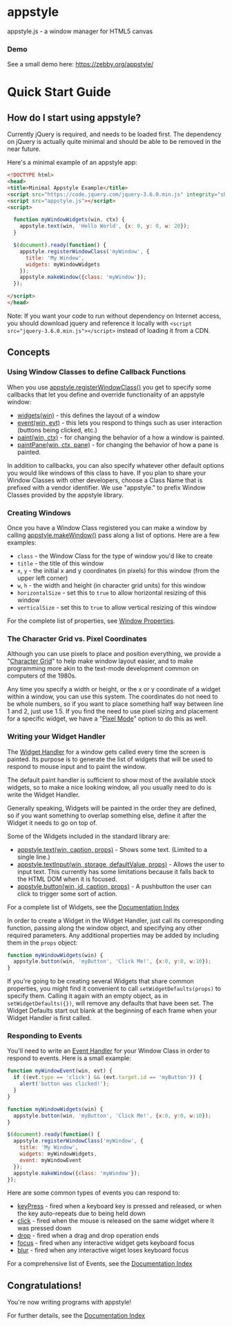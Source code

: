 # appstyle
appstyle.js - a window manager for HTML5 canvas

### Demo

See a small demo here: https://zebby.org/appstyle/

# Quick Start Guide

## How do I start using appstyle?

Currently jQuery is required, and needs to be loaded first. The dependency on jQuery is actually quite minimal and should be able to be removed in the near future.

Here's a minimal example of an appstyle app:

```html
<!DOCTYPE html>
<head>
<title>Minimal Appstyle Example</title>
<script src="https://code.jquery.com/jquery-3.6.0.min.js" integrity="sha256-/xUj+3OJU5yExlq6GSYGSHk7tPXikynS7ogEvDej/m4=" crossorigin="anonymous"></script>
<script src="appstyle.js"></script>
<script>

  function myWindowWidgets(win, ctx) {
    appstyle.text(win, 'Hello World', {x: 0, y: 0, w: 20});
  }

  $(document).ready(function() {
    appstyle.registerWindowClass('myWindow', {
      title: 'My Window',
      widgets: myWindowWidgets
    });
    appstyle.makeWindow({class: 'myWindow'});
  });

</script>
</head>
```

Note: If you want your code to run without dependency on Internet access, you should download jquery and reference it locally with `<script src="jquery-3.6.0.min.js"></script>` instead of loading it from a CDN.

## Concepts

### Using Window Classes to define Callback Functions

When you use [appstyle.registerWindowClass()](docs/windows.md#appstyleregisterwindowclassclassname-props) you get to specify some callbacks that let you define and override functionality of an appstyle window:

  * [widgets(win)](docs/callbacks.md#widgets-handler) - this defines the layout of a window
  * [event(win, evt)](docs/callbacks.md#event-handler) - this lets you respond to things such as user interaction (buttons being clicked, etc.)
  * [paint(win, ctx)](docs/callbacks.md#paint-handler) - for changing the behavior of a how a window is painted.
  * [paintPane(win, ctx, pane)](docs/callbacks.md#paintPane-handler) - for changing the behavior of how a pane is painted.

In addition to callbacks, you can also specify whatever other default options you would like windows of this class to have. If you plan to share your Window Classes with other developers, choose a Class Name that is prefixed with a vendor identifier.  We use "appstyle." to prefix Window Classes provided by the appstyle library.

### Creating Windows

Once you have a Window Class registered you can make a window by calling [appstyle.makeWindow()](docs/windows.md#appstylemakewindowprops) pass along a list of options. Here are a few examples:

  * `class` - the Window Class for the type of window you'd like to create
  * `title` - the title of this window
  * `x`, `y` - the initial x and y coordinates (in pixels) for this window (from the upper left corner)
  * `w`, `h` - the width and height (in character grid units) for this window
  * `horizontalSize` - set this to `true` to allow horizontal resizing of this window
  * `verticalSize` - set this to `true` to allow vertical resizing of this window

For the complete list of properties, see [Window Properties](docs/windows.md#window-properties).

### The Character Grid vs. Pixel Coordinates

Although you can use pixels to place and position everything, we provide a "[Character Grid](docs/grid-system.md#character-grid)" to help make window layout easier, and to make programming more akin to the text-mode development common on computers of the 1980s.

Any time you specify a width or height, or the x or y coordinate of a widget within a window, you can use this system. The coordinates do not need to be whole numbers, so if you want to place something half way between line 1 and 2, just use 1.5.  If you find the need to use pixel sizing and placement for a specific widget, we have a "[Pixel Mode](docs/grid-system.md#pixel-mode)" option to do this as well.

### Writing your Widget Handler

The [Widget Handler](docs/callbacks.md#widgets-handler) for a window gets called every time the screen is painted. Its purpose is to generate the list of widgets that will be used to respond to mouse input and to paint the window.

The default paint handler is sufficient to show most of the available stock widgets, so to make a nice looking window, all you usually need to do is write the Widget Handler.

Generally speaking, Widgets will be painted in the order they are defined, so if you want something to overlap something else, define it after the Widget it needs to go on top of.

Some of the Widgets included in the standard library are:

  * [appstyle.text(win, caption, props)](docs/widgets/README.md#text) - Shows some text. (Limited to a single line.)
  * [appstyle.textInput(win, storage, defaultValue, props)](docs/widgets/README.md#text-input) - Allows the user to input text. This currently has some limitations because it falls back to the HTML DOM when it is focused.
  * [appstyle.button(win, id, caption, props)](docs/widgets/README.md#button) - A pushbutton the user can click to trigger some sort of action.

For a complete list of Widgets, see the [Documentation Index](docs/README.md)

In order to create a Widget in the Widget Handler, just call its corresponding function, passing along the window object, and specifying any other required parameters. Any additional properties may be added by including them in the `props` object:

```js
function myWindowWidgets(win) {
  appstyle.button(win, 'myButton', 'Click Me!', {x:0, y:0, w:10});
}
```

If you're going to be creating several Widgets that share common properties, you might find it convenient to call `setWidgetDefaults(props)` to specify them.  Calling it again with an empty object, as in `setWidgetDefaults({})`, will remove any defaults that have been set. The Widget Defaults start out blank at the beginning of each frame when your Widget Handler is first called.

### Responding to Events

You'll need to write an [Event Handler](docs/callbacks.md#event-handler) for your Window Class in order to respond to events.  Here is a small example:

```js
function myWindowEvent(win, evt) {
  if ((evt.type == 'click') && (evt.target.id == 'myButton')) {
    alert('button was clicked!');
  }
}

function myWindowWidgets(win) {
  appstyle.button(win, 'myButton', 'Click Me!', {x:0, y:0, w:10});
}

$(document).ready(function() {
  appstyle.registerWindowClass('myWindow', {
    title: 'My Window',
    widgets: myWindowWidgets,
    event: myWindowEvent
  });
  appstyle.makeWindow({class: 'myWindow'});
});
```

Here are some common types of events you can respond to:

  * [keyPress](docs/keyboard-events.md#key-press) - fired when a keyboard key is pressed and released, or when the key auto-repeats due to being held down
  * [click](docs/mouse-events.md#click) - fired when the mouse is released on the same widget where it was pressed down
  * [drop](docs/mouse-events.md#drop) - fired when a drag and drop operation ends
  * [focus](docs/focus.md#focus) - fired when any interactive widget gets keyboard focus
  * [blur](docs/focus.md#blur) - fired when any interactive wiget loses keyboard focus

For a comprehensive list of Events, see the [Documentation Index](docs/README.md)

## Congratulations!

You're now writing programs with appstyle!

For further details, see the [Documentation Index](docs/README.md)
